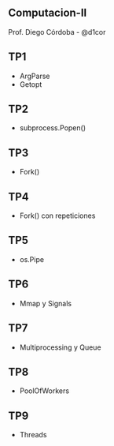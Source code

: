 ## Computacion-II
Prof. Diego Córdoba - @d1cor

  ##

## TP1
  - ArgParse
  - Getopt

## TP2
  - subprocess.Popen()

## TP3
  - Fork()

## TP4
  - Fork() con repeticiones

## TP5
  - os.Pipe
  
## TP6
  - Mmap y Signals

## TP7
  - Multiprocessing y Queue

## TP8
  - PoolOfWorkers

## TP9
  - Threads

